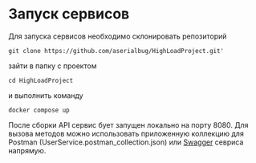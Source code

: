 ﻿# Запуск сервисов
Для запуска сервисов необходимо склонировать репозиторий
```shell
git clone https://github.com/aserialbug/HighLoadProject.git'
```
зайти в папку с проектом
```shell
cd HighLoadProject
```
и выполнить команду
```shell
docker compose up
```
После сборки API сервис бует запущен локально на порту 8080. Для вызова методов можно использовать приложенную коллекцию для Postman (UserService.postman_collection.json) или [Swagger](http://localhost:8080/swagger) севриса напрямую.